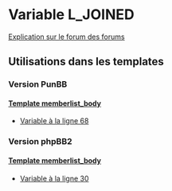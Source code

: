# Variable L_JOINED
[Explication sur le forum des forums](http://forum.forumactif.com/t294113-listing-des-variables#L_JOINED)
## Utilisations dans les templates
### Version PunBB
#### [Template memberlist_body](punbb/memberlist_body.md)
* [Variable à la ligne 68](../punbb/memberlist_body.tpl#L68)
### Version phpBB2
#### [Template memberlist_body](subsilver/memberlist_body.md)
* [Variable à la ligne 30](../subsilver/memberlist_body.tpl#L30)